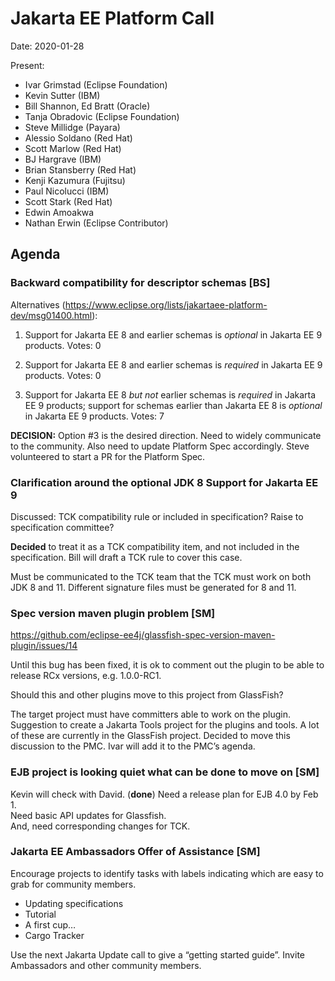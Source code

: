 # Jakarta EE Platform Call

Date: 2020-01-28

Present:

- Ivar Grimstad (Eclipse Foundation)
- Kevin Sutter (IBM)
- Bill Shannon, Ed Bratt (Oracle)
- Tanja Obradovic (Eclipse Foundation)
- Steve Millidge (Payara) 
- Alessio Soldano (Red Hat)
- Scott Marlow (Red Hat)
- BJ Hargrave (IBM)
- Brian Stansberry (Red Hat)
- Kenji Kazumura (Fujitsu)
- Paul Nicolucci (IBM)
- Scott Stark (Red Hat)
- Edwin Amoakwa
- Nathan Erwin (Eclipse Contributor)

## Agenda

### Backward compatibility for descriptor schemas [BS]

Alternatives (https://www.eclipse.org/lists/jakartaee-platform-dev/msg01400.html):

1. Support for Jakarta EE 8 and earlier schemas is *optional* in  Jakarta EE 9 products.
Votes: 0


2. Support for Jakarta EE 8 and earlier schemas is *required* in   Jakarta EE 9 products.
Votes: 0


3. Support for Jakarta EE 8 *but not* earlier schemas is *required* in Jakarta EE 9 products; support for schemas earlier than Jakarta EE 8  is *optional* in Jakarta EE 9 products.
Votes: 7

**DECISION:** Option #3 is the desired direction. Need to widely communicate to the community. Also need to update Platform Spec accordingly. Steve volunteered to start a PR for the Platform Spec.


### Clarification around the optional JDK 8 Support for Jakarta EE 9

Discussed: TCK compatibility rule or included in specification? Raise to specification committee?

**Decided** to treat it as a TCK compatibility item, and not included in the specification. Bill will draft a TCK rule to cover this case.

Must be communicated to the TCK team that the TCK must work on both JDK 8 and 11.
Different signature files must be generated for 8 and 11. 


### Spec version maven plugin problem [SM]

https://github.com/eclipse-ee4j/glassfish-spec-version-maven-plugin/issues/14 

Until this bug has been fixed, it is ok to comment out the plugin to be able to release RCx versions, e.g. 1.0.0-RC1.

Should this and other plugins move to this project from GlassFish?

The target project must have committers able to work on the plugin.
Suggestion to create a Jakarta Tools project for the plugins and tools.
A lot of these are currently in the GlassFish project.
Decided to move this discussion to the PMC. 
Ivar will add it to the PMC’s agenda.


### EJB project is looking quiet what can be done to move on  [SM]

Kevin will check with David. (**done**)
Need a release plan for EJB 4.0 by Feb 1.  
Need basic API updates for Glassfish.  
And, need corresponding changes for TCK.

### Jakarta EE Ambassadors Offer of Assistance [SM]

Encourage projects to identify tasks with labels indicating which are easy to grab for community members. 

- Updating specifications 
- Tutorial
- A first cup…
- Cargo Tracker

Use the next Jakarta Update call to give a “getting started guide”. Invite Ambassadors and other community members.
